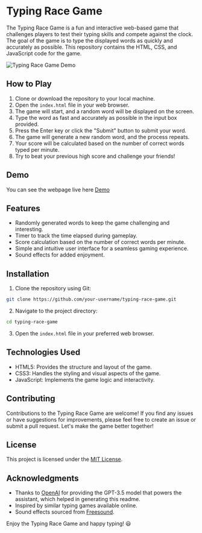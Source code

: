 # Typing Race Game

The Typing Race Game is a fun and interactive web-based game that challenges players to test their typing skills and compete against the clock. The goal of the game is to type the displayed words as quickly and accurately as possible. This repository contains the HTML, CSS, and JavaScript code for the game.

![Typing Race Game Demo](demo.gif)

## How to Play

1. Clone or download the repository to your local machine.
2. Open the `index.html` file in your web browser.
3. The game will start, and a random word will be displayed on the screen.
4. Type the word as fast and accurately as possible in the input box provided.
5. Press the Enter key or click the "Submit" button to submit your word.
6. The game will generate a new random word, and the process repeats.
7. Your score will be calculated based on the number of correct words typed per minute.
8. Try to beat your previous high score and challenge your friends!

## Demo
You can see the webpage live here [Demo](https://codepen.io/abdul-1432/pen/XWyYWNP)

## Features

- Randomly generated words to keep the game challenging and interesting.
- Timer to track the time elapsed during gameplay.
- Score calculation based on the number of correct words per minute.
- Simple and intuitive user interface for a seamless gaming experience.
- Sound effects for added enjoyment.

## Installation

1. Clone the repository using Git:

```bash
git clone https://github.com/your-username/typing-race-game.git
```

2. Navigate to the project directory:

```bash
cd typing-race-game
```

3. Open the `index.html` file in your preferred web browser.

## Technologies Used

- HTML5: Provides the structure and layout of the game.
- CSS3: Handles the styling and visual aspects of the game.
- JavaScript: Implements the game logic and interactivity.

## Contributing

Contributions to the Typing Race Game are welcome! If you find any issues or have suggestions for improvements, please feel free to create an issue or submit a pull request. Let's make the game better together!

## License

This project is licensed under the [MIT License](LICENSE).

## Acknowledgments

- Thanks to [OpenAI](https://openai.com) for providing the GPT-3.5 model that powers the assistant, which helped in generating this readme.
- Inspired by similar typing games available online.
- Sound effects sourced from [Freesound](https://freesound.org/).

Enjoy the Typing Race Game and happy typing! 😃
